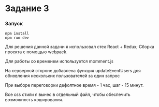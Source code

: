 # Задание 3

### Запуск
```
npm install
npm run dev
```

Для решения данной задачи я использовал стек React + Redux;
Сборка проекта с помощью webpack.

Для работы со временем используется momment.js

На серверной стороне добавлена функция updateEventUsers для обновления нескольких пользователей за один запрос

При выборе переговорки дефолтное время - 1 час, шаг - 15 минут.

Все css стили я вынес в отдельный файл, чтобы обеспечить возможность кэширования.
